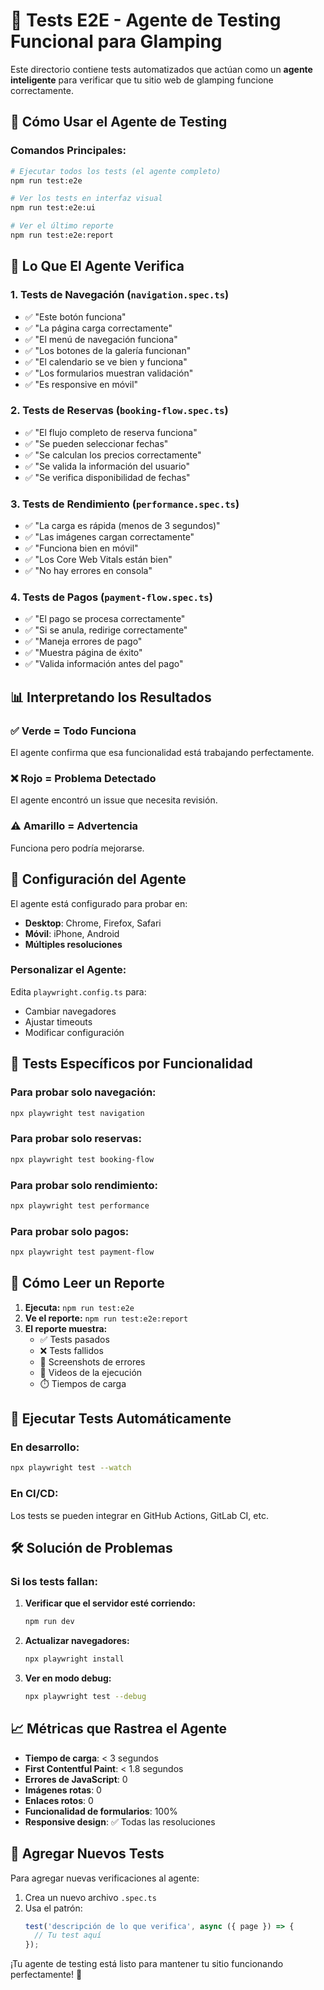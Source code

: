 # 🧪 Tests E2E - Agente de Testing Funcional para Glamping

Este directorio contiene tests automatizados que actúan como un **agente inteligente** para verificar que tu sitio web de glamping funcione correctamente.

## 🚀 Cómo Usar el Agente de Testing

### Comandos Principales:

```bash
# Ejecutar todos los tests (el agente completo)
npm run test:e2e

# Ver los tests en interfaz visual
npm run test:e2e:ui

# Ver el último reporte
npm run test:e2e:report
```

## 🤖 Lo Que El Agente Verifica

### 1. **Tests de Navegación** (`navigation.spec.ts`)
- ✅ "Este botón funciona"
- ✅ "La página carga correctamente"  
- ✅ "El menú de navegación funciona"
- ✅ "Los botones de la galería funcionan"
- ✅ "El calendario se ve bien y funciona"
- ✅ "Los formularios muestran validación"
- ✅ "Es responsive en móvil"

### 2. **Tests de Reservas** (`booking-flow.spec.ts`)
- ✅ "El flujo completo de reserva funciona"
- ✅ "Se pueden seleccionar fechas"
- ✅ "Se calculan los precios correctamente"
- ✅ "Se valida la información del usuario"
- ✅ "Se verifica disponibilidad de fechas"

### 3. **Tests de Rendimiento** (`performance.spec.ts`)
- ✅ "La carga es rápida (menos de 3 segundos)"
- ✅ "Las imágenes cargan correctamente"
- ✅ "Funciona bien en móvil"
- ✅ "Los Core Web Vitals están bien"
- ✅ "No hay errores en consola"

### 4. **Tests de Pagos** (`payment-flow.spec.ts`)
- ✅ "El pago se procesa correctamente"
- ✅ "Si se anula, redirige correctamente"
- ✅ "Maneja errores de pago"
- ✅ "Muestra página de éxito"
- ✅ "Valida información antes del pago"

## 📊 Interpretando los Resultados

### ✅ **Verde = Todo Funciona**
El agente confirma que esa funcionalidad está trabajando perfectamente.

### ❌ **Rojo = Problema Detectado**
El agente encontró un issue que necesita revisión.

### ⚠️ **Amarillo = Advertencia**
Funciona pero podría mejorarse.

## 🔧 Configuración del Agente

El agente está configurado para probar en:
- **Desktop**: Chrome, Firefox, Safari
- **Móvil**: iPhone, Android
- **Múltiples resoluciones**

### Personalizar el Agente:

Edita `playwright.config.ts` para:
- Cambiar navegadores
- Ajustar timeouts
- Modificar configuración

## 🎯 Tests Específicos por Funcionalidad

### Para probar solo navegación:
```bash
npx playwright test navigation
```

### Para probar solo reservas:
```bash
npx playwright test booking-flow
```

### Para probar solo rendimiento:
```bash
npx playwright test performance
```

### Para probar solo pagos:
```bash
npx playwright test payment-flow
```

## 📝 Cómo Leer un Reporte

1. **Ejecuta:** `npm run test:e2e`
2. **Ve el reporte:** `npm run test:e2e:report`
3. **El reporte muestra:**
   - ✅ Tests pasados
   - ❌ Tests fallidos  
   - 📸 Screenshots de errores
   - 🎥 Videos de la ejecución
   - ⏱️ Tiempos de carga

## 🔄 Ejecutar Tests Automáticamente

### En desarrollo:
```bash
npx playwright test --watch
```

### En CI/CD:
Los tests se pueden integrar en GitHub Actions, GitLab CI, etc.

## 🛠️ Solución de Problemas

### Si los tests fallan:

1. **Verificar que el servidor esté corriendo:**
   ```bash
   npm run dev
   ```

2. **Actualizar navegadores:**
   ```bash
   npx playwright install
   ```

3. **Ver en modo debug:**
   ```bash
   npx playwright test --debug
   ```

## 📈 Métricas que Rastrea el Agente

- **Tiempo de carga**: < 3 segundos
- **First Contentful Paint**: < 1.8 segundos  
- **Errores de JavaScript**: 0
- **Imágenes rotas**: 0
- **Enlaces rotos**: 0
- **Funcionalidad de formularios**: 100%
- **Responsive design**: ✅ Todas las resoluciones

## 🎯 Agregar Nuevos Tests

Para agregar nuevas verificaciones al agente:

1. Crea un nuevo archivo `.spec.ts`
2. Usa el patrón:
   ```typescript
   test('descripción de lo que verifica', async ({ page }) => {
     // Tu test aquí
   });
   ```

¡Tu agente de testing está listo para mantener tu sitio funcionando perfectamente! 🚀